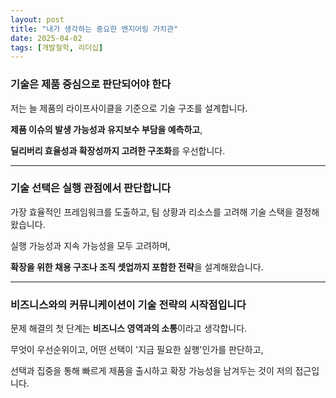 ```yaml
---
layout: post
title: "내가 생각하는 중요한 엔지어링 가치관"
date: 2025-04-02
tags: [개발철학, 리더십]
---
```


### **기술은 제품 중심으로 판단되어야 한다**

저는 늘 제품의 라이프사이클을 기준으로 기술 구조를 설계합니다.

**제품 이슈의 발생 가능성과 유지보수 부담을 예측하고**,

**딜리버리 효율성과 확장성까지 고려한 구조화**를 우선합니다.

---

### **기술 선택은 실행 관점에서 판단합니다**

가장 효율적인 프레임워크를 도출하고, 팀 상황과 리소스를 고려해 기술 스택을 결정해왔습니다.

실행 가능성과 지속 가능성을 모두 고려하며,

**확장을 위한 채용 구조나 조직 셋업까지 포함한 전략**을 설계해왔습니다.

---

### **비즈니스와의 커뮤니케이션이 기술 전략의 시작점입니다**

문제 해결의 첫 단계는 **비즈니스 영역과의 소통**이라고 생각합니다.

무엇이 우선순위이고, 어떤 선택이 '지금 필요한 실행'인가를 판단하고,

선택과 집중을 통해 빠르게 제품을 출시하고 확장 가능성을 남겨두는 것이 저의 접근입니다.